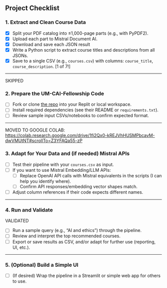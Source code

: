 ## **Project Checklist**

### **1. Extract and Clean Course Data**

- [x]  Split your PDF catalog into ≤1,000-page parts (e.g., with PyPDF2).
- [x]  Upload each part to Mistral Document AI.
- [x]  Download and save each JSON result 
- [X]  Write a Python script to extract course titles and descriptions from all JSONs.
- [x]  Save to a single CSV (e.g., `courses.csv`) with columns: `course_title`, `course_description`. [1 of 7!]

---
SKIPPED
### **2. Prepare the UM-CAI-Fellowship Code**

- [ ]  Fork or clone [the repo](https://github.com/hughvd/UM-CAI-Fellowship) into your Replit or local workspace.
- [ ]  Install required dependencies (see their README or `requirements.txt`).
- [ ]  Review sample input CSVs/notebooks to confirm expected format.

---
MOVED TO GOOGLE COLAB: https://colab.research.google.com/drive/1fi2Qx0-kREJVhHUSMPbcavM-dwVMUtNT#scrollTo=Z3YFAQa55-zP 
### **3. Adapt for Your Data and (if needed) Mistral APIs**

- [ ]  Test their pipeline with your `courses.csv` as input.
- [ ]  If you want to use Mistral Embedding/LLM APIs:
    - [ ]  Replace OpenAI API calls with Mistral equivalents in the scripts (I can help you identify where).
    - [ ]  Confirm API responses/embedding vector shapes match.
- [ ]  Adjust column references if their code expects different names.

---

### **4. Run and Validate**
VALIDATED
- [ ]  Run a sample query (e.g., “AI and ethics”) through the pipeline.
- [ ]  Review and interpret the top recommended courses.
- [ ]  Export or save results as CSV, and/or adapt for further use (reporting, UI, etc.).

---

### **5. (Optional) Build a Simple UI**

- [ ]  (If desired) Wrap the pipeline in a Streamlit or simple web app for others to use.

